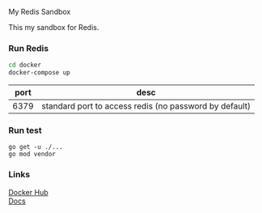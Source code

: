 My Redis Sandbox

This my sandbox for Redis.

### Run Redis

```bash
cd docker
docker-compose up
```


port | desc
---|---
6379 | standard port to access redis (no password by default)

### Run test

```
go get -u ./...
go mod vendor
```

### Links
[Docker Hub](https://hub.docker.com/_/redis/) \
[Docs](https://redis.io/documentation)
